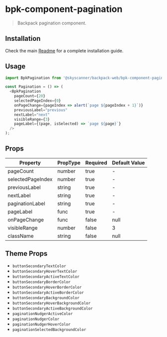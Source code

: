 # bpk-component-pagination

> Backpack pagination component.

## Installation

Check the main [Readme](https://github.com/skyscanner/backpack#usage) for a complete installation guide.

## Usage

```js
import BpkPagination from '@skyscanner/backpack-web/bpk-component-pagination';

const Pagination = () => (
  <BpkPagination
    pageCount={20}
    selectedPageIndex={0}
    onPageChange={pageIndex => alert(`page ${pageIndex + 1}`)}
    previousLabel="previous"
    nextLabel="next"
    visibleRange={3}
    pageLabel={(page, isSelected) => `page ${page}`}
  />
);

```

## Props

| Property          | PropType             | Required | Default Value |
| ----------------- | -------------------- | -------- | ------------- |
| pageCount         | number               | true     | -             |
| selectedPageIndex | number               | true     | -             |
| previousLabel     | string               | true     | -             |
| nextLabel         | string               | true     | -             |
| paginationLabel   | string               | true     | -             |
| pageLabel         | func                 | true     | -             |
| onPageChange      | func                 | false    | null          |
| visibleRange      | number               | false    | 3             |
| className         | string               | false    | null          |

## Theme Props

* `buttonSecondaryTextColor`
* `buttonSecondaryHoverTextColor`
* `buttonSecondaryActiveTextColor`
* `buttonSecondaryBorderColor`
* `buttonSecondaryHoverBorderColor`
* `buttonSecondaryActiveBorderColor`
* `buttonSecondaryBackgroundColor`
* `buttonSecondaryHoverBackgroundColor`
* `buttonSecondaryActiveBackgroundColor`
* `paginationNudgerActiveColor`
* `paginationNudgerColor`
* `paginationNudgerHoverColor`
* `paginationSelectedBackgroundColor`

